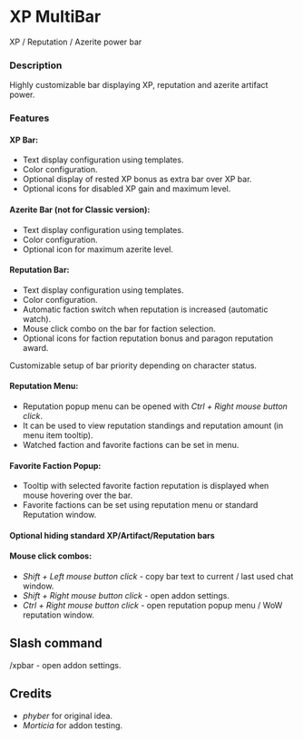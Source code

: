# XP MultiBar

XP / Reputation / Azerite power bar

### Description

Highly customizable bar displaying XP, reputation and azerite artifact power.

### Features

#### **XP Bar:**

- Text display configuration using templates.
- Color configuration.
- Optional display of rested XP bonus as extra bar over XP bar.
- Optional icons for disabled XP gain and maximum level.

#### **Azerite Bar (not for Classic version):**

- Text display configuration using templates.
- Color configuration.
- Optional icon for maximum azerite level.

#### **Reputation Bar:**

- Text display configuration using templates.
- Color configuration.
- Automatic faction switch when reputation is increased (automatic watch).
- Mouse click combo on the bar for faction selection.
- Optional icons for faction reputation bonus and paragon reputation award.

Customizable setup of bar priority depending on character status.

#### **Reputation Menu:**

- Reputation popup menu can be opened with _Ctrl + Right mouse button click_.
- It can be used to view reputation standings and reputation amount (in menu item tooltip).
- Watched faction and favorite factions can be set in menu.

#### **Favorite Faction Popup:**

- Tooltip with selected favorite faction reputation is displayed when mouse hovering over the bar.
- Favorite factions can be set using reputation menu or standard Reputation window.

#### **Optional hiding standard XP/Artifact/Reputation bars**

#### **Mouse click combos:**

- _Shift + Left mouse button click_ - copy bar text to current / last used chat window.
- _Shift + Right mouse button click_ - open addon settings.
- _Ctrl + Right mouse button click_ - open reputation popup menu / WoW reputation window.

## Slash command

/xpbar - open addon settings.

## Credits

- *phyber* for original idea.
- *Morticia* for addon testing.

